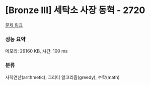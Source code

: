 # [Bronze III] 세탁소 사장 동혁 - 2720 

[문제 링크](https://www.acmicpc.net/problem/2720) 

### 성능 요약

메모리: 29160 KB, 시간: 100 ms

### 분류

사칙연산(arithmetic), 그리디 알고리즘(greedy), 수학(math)

